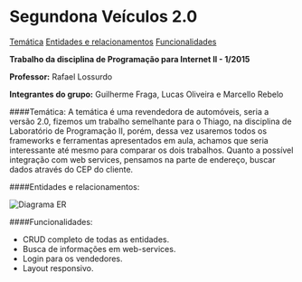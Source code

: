 # **Segundona Veículos 2.0**

[Temática](https://github.com/guilhermelf/SegundonaVeiculos2/#tem%C3%A1tica)
[Entidades e relacionamentos](https://github.com/guilhermelf/SegundonaVeiculos2/#entidades-e-relacionamentos)
[Funcionalidades](https://github.com/guilhermelf/SegundonaVeiculos2/#funcionalidades)

**Trabalho da disciplina de Programação para Internet II - 1/2015**

**Professor:** Rafael Lossurdo

**Integrantes do grupo:** Guilherme Fraga, Lucas Oliveira e Marcello Rebelo

####Temática:
A temática é uma revendedora de automóveis, seria a versão 2.0, fizemos um trabalho semelhante para o Thiago, na disciplina de Laboratório de Programação II, porém, dessa vez usaremos todos os frameworks e ferramentas apresentados em aula, achamos que seria interessante até mesmo para comparar os dois trabalhos. Quanto a possível integração com web services, pensamos na parte de endereço, buscar dados através do CEP do cliente.

####Entidades e relacionamentos:

![Diagrama ER](https://raw.github.com/guilhermelf/SegundonaVeiculos2/master/gitimg/ER.png)

####Funcionalidades:
* CRUD completo de todas as entidades.
* Busca de informações em web-services.
* Login para os vendedores.
* Layout responsivo.
